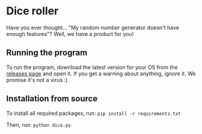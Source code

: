 # Dice roller

Have you ever thought... "My random number generator doesn't have enough features"? Well, we have a product for you!

## Running the program
To run the program, download the latest version for your OS from the [releases page](https://github.com/owcschafer/dice-thing/releases/) and open it. If you get a warning about anything, ignore it. We promise it's not a virus :)

## Installation from source
To install all required packages, run:
`pip install -r requirements.txt`

Then, run:
`python dice.py`
